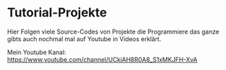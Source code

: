 # Tutorial-Projekte
Hier Folgen viele Source-Codes von Projekte die Programmiere das ganze gibts auch nochmal mal auf Youtube in Videos erklärt.


Mein Youtube Kanal:
https://www.youtube.com/channel/UCkiAH8R0A8_S1xMKJFH-XvA
